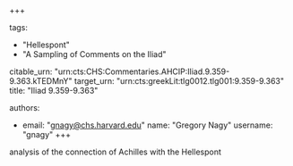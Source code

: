 +++

tags:
- "Hellespont"
- "A Sampling of Comments on the Iliad"

citable_urn: "urn:cts:CHS:Commentaries.AHCIP:Iliad.9.359-9.363.kTEDMnY"
target_urn: "urn:cts:greekLit:tlg0012.tlg001:9.359-9.363"
title: "Iliad 9.359-9.363"

authors:
- email: "gnagy@chs.harvard.edu"
  name: "Gregory Nagy"
  username: "gnagy"
+++

<p>analysis of the connection of Achilles with the Hellespont</p>